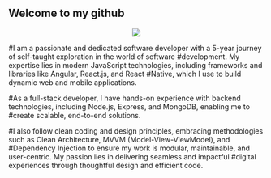 ## Welcome to my github
<p align="center">
<img src="https://phenyodesigns.netlify.app/Header.png">
</p>

#I am a passionate and dedicated software developer with a 5-year journey of self-taught exploration in the world of software #development. My expertise lies in modern JavaScript technologies, including frameworks and libraries like Angular, React.js, and React #Native, which I use to build dynamic web and mobile applications.

#As a full-stack developer, I have hands-on experience with backend technologies, including Node.js, Express, and MongoDB, enabling me to #create scalable, end-to-end solutions.

#I also follow clean coding and design principles, embracing methodologies such as Clean Architecture, MVVM (Model-View-ViewModel), and #Dependency Injection to ensure my work is modular, maintainable, and user-centric. My passion lies in delivering seamless and impactful #digital experiences through thoughtful design and efficient code.




<!--
**phenyo-code/phenyo-code** is a ✨ _special_ ✨ repository because its `README.md` (this file) appears on your GitHub profile.

Here are some ideas to get you started:

- 🔭 I’m currently working on ...
- 🌱 I’m currently learning ...
- 👯 I’m looking to collaborate on ...
- 🤔 I’m looking for help with ...
- 💬 Ask me about ...
- 📫 How to reach me: ...
- 😄 Pronouns: ...
- ⚡ Fun fact: ...
-->
